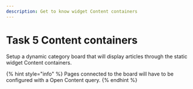```yaml
---
description: Get to know widget Content containers
---
```


# Task 5 Content containers

Setup a dynamic category board that will display articles through the static widget Content containers.

{% hint style="info" %}
Pages connected to the board will have to be configured with a Open Content query.
{% endhint %}

